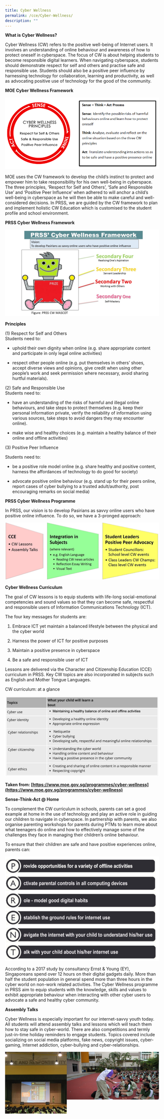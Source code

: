 ```yaml
---
title: Cyber Wellness
permalink: /cce/Cyber-Wellness/
description: ""
---
```

**What is Cyber Wellness?**

Cyber Wellness (CW) refers to the positive well-being of Internet users. It involves an understanding of online behaviour and awareness of how to protect oneself in cyberspace. The focus of CW is about helping students to become responsible digital learners. When navigating cyberspace, students should demonstrate respect for self and others and practise safe and responsible use. Students should also be a positive peer influence by harnessing technology for collaboration, learning and productivity, as well as advocating positive use of technology for the good of the community.  

**MOE Cyber Wellness Framework**

![](/images/MOE%20Cyber%20Wellness%20Framework.png)

MOE uses the CW framework to develop the child’s instinct to protect and empower him to take responsibility for his own well-being in cyberspace. The three principles, ‘Respect for Self and Others’, ‘Safe and Responsible Use’ and ‘Positive Peer Influence’ when adhered to will anchor a child’s well-being in cyberspace as he will then be able to make careful and well-considered decisions. In PRSS, we are guided by the CW framework to plan and implement holistic CW Education which is customised to the student profile and school environment.

****PRSS Cyber Wellness Framework****

![](/images/PRSS%20Cyber%20Wellness%20Framework.jpeg)

****Principles****

(1) Respect for Self and Others  
Students need to:

*   uphold their own dignity when online (e.g. share appropriate content and participate in only legal online activities)  
    
*   respect other people online (e.g. put themselves in others’ shoes, accept diverse views and opinions, give credit when using other people’s work and seek permission where necessary, avoid sharing hurtful materials).

(2) Safe and Responsible Use  
Students need to:

*   have an understanding of the risks of harmful and illegal online behaviours, and take steps to protect themselves (e.g. keep their personal information private, verify the reliability of information using various sources, take steps to avoid dangers they may encounter online).  
    
*   make wise and healthy choices (e.g. maintain a healthy balance of their online and offline activities)

(3) Positive Peer Influence   

Students need to:

*   be a positive role model online (e.g. share healthy and positive content, harness the affordances of technology to do good for society)  
    
*   advocate positive online behaviour (e.g. stand up for their peers online, report cases of cyber bullying to a trusted adult/authority, post encouraging remarks on social media)  
    

**PRSS Cyber Wellness Programme**

In PRSS, our vision is to develop Pasirians as savvy online users who have positive online influence. To do so, we have a 3-pronged approach:

![](/images/PRSS%20Cyber%20Wellness%20Programme2.jpeg)

**Cyber Wellness Curriculum**

The goal of CW lessons is to equip students with life-long social-emotional competencies and sound values so that they can become safe, respectful and responsible users of Information Communications Technology (ICT).

The four key messages for students are:

1.  Embrace ICT yet maintain a balanced lifestyle between the physical and the cyber world  
    
2.  Harness the power of ICT for positive purposes  
    
3.  Maintain a positive presence in cyberspace  
    
4.  Be a safe and responsible user of ICT  
    

Lessons are delivered via the Character and Citizenship Education (CCE) curriculum in PRSS. Key CW topics are also incorporated in subjects such as English and Mother Tongue Languages.

CW curriculum: at a glance

![](/images/CW.png)

**Taken from: [https://www.moe.gov.sg/programmes/cyber-wellness](https://www.moe.gov.sg/programmes/cyber-wellness)**

****Sense-Think-Act @ Home****

To complement the CW curriculum in schools, parents can set a good example at home in the use of technology and play an active role in guiding our children to navigate in cyberspace. In partnership with parents, we also organise parenting workshops for parents during PTMs to learn more about what teenagers do online and how to effectively manage some of the challenges they face in managing their children’s online behaviour.

To ensure that their children are safe and have positive experiences online, parents can:

![](/images/PARENT.png)

According to a 2017 study by consultancy Ernst & Young (EY), Singaporeans spend over 12 hours on their digital gadgets daily. More than half the student population in general spend more than three hours in the cyber world on non-work related activities. The Cyber Wellness programme in PRSS aim to equip students with the knowledge, skills and values to exhibit appropriate behaviour when interacting with other cyber users to advocate a safe and healthy cyber community.

**Assembly Talks**

Cyber Wellness is especially important for our internet-savvy youth today. All students will attend assembly talks and lessons which will teach them how to stay safe in cyber-world. There are also competitions and termly just-in-time holiday reminders to engage students. Topics covered include socializing on social media platforms, fake news, copyright issues, cyber-gaming, Internet addiction, cyber-bullying and cyber-relationships.

<img src="/images/Assembly%20talks%201.jpeg" 
     style="width:40%;float:left"><img src="/images/Assembly%20talks%202.jpeg" 
     style="width:60%">